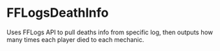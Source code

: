 # FFLogsDeathInfo
Uses FFLogs API to pull deaths info from specific log, then outputs how many times each player died to each mechanic.
